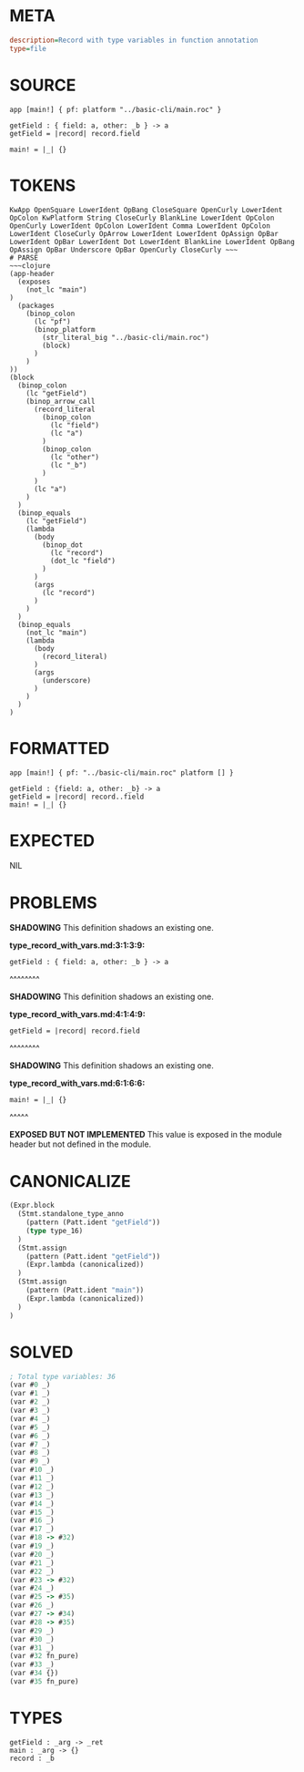 # META
~~~ini
description=Record with type variables in function annotation
type=file
~~~
# SOURCE
~~~roc
app [main!] { pf: platform "../basic-cli/main.roc" }

getField : { field: a, other: _b } -> a
getField = |record| record.field

main! = |_| {}
~~~
# TOKENS
~~~text
KwApp OpenSquare LowerIdent OpBang CloseSquare OpenCurly LowerIdent OpColon KwPlatform String CloseCurly BlankLine LowerIdent OpColon OpenCurly LowerIdent OpColon LowerIdent Comma LowerIdent OpColon LowerIdent CloseCurly OpArrow LowerIdent LowerIdent OpAssign OpBar LowerIdent OpBar LowerIdent Dot LowerIdent BlankLine LowerIdent OpBang OpAssign OpBar Underscore OpBar OpenCurly CloseCurly ~~~
# PARSE
~~~clojure
(app-header
  (exposes
    (not_lc "main")
)
  (packages
    (binop_colon
      (lc "pf")
      (binop_platform
        (str_literal_big "../basic-cli/main.roc")
        (block)
      )
    )
))
(block
  (binop_colon
    (lc "getField")
    (binop_arrow_call
      (record_literal
        (binop_colon
          (lc "field")
          (lc "a")
        )
        (binop_colon
          (lc "other")
          (lc "_b")
        )
      )
      (lc "a")
    )
  )
  (binop_equals
    (lc "getField")
    (lambda
      (body
        (binop_dot
          (lc "record")
          (dot_lc "field")
        )
      )
      (args
        (lc "record")
      )
    )
  )
  (binop_equals
    (not_lc "main")
    (lambda
      (body
        (record_literal)
      )
      (args
        (underscore)
      )
    )
  )
)
~~~
# FORMATTED
~~~roc
app [main!] { pf: "../basic-cli/main.roc" platform [] }

getField : {field: a, other: _b} -> a
getField = |record| record..field
main! = |_| {}
~~~
# EXPECTED
NIL
# PROBLEMS
**SHADOWING**
This definition shadows an existing one.

**type_record_with_vars.md:3:1:3:9:**
```roc
getField : { field: a, other: _b } -> a
```
^^^^^^^^


**SHADOWING**
This definition shadows an existing one.

**type_record_with_vars.md:4:1:4:9:**
```roc
getField = |record| record.field
```
^^^^^^^^


**SHADOWING**
This definition shadows an existing one.

**type_record_with_vars.md:6:1:6:6:**
```roc
main! = |_| {}
```
^^^^^


**EXPOSED BUT NOT IMPLEMENTED**
This value is exposed in the module header but not defined in the module.



# CANONICALIZE
~~~clojure
(Expr.block
  (Stmt.standalone_type_anno
    (pattern (Patt.ident "getField"))
    (type type_16)
  )
  (Stmt.assign
    (pattern (Patt.ident "getField"))
    (Expr.lambda (canonicalized))
  )
  (Stmt.assign
    (pattern (Patt.ident "main"))
    (Expr.lambda (canonicalized))
  )
)
~~~
# SOLVED
~~~clojure
; Total type variables: 36
(var #0 _)
(var #1 _)
(var #2 _)
(var #3 _)
(var #4 _)
(var #5 _)
(var #6 _)
(var #7 _)
(var #8 _)
(var #9 _)
(var #10 _)
(var #11 _)
(var #12 _)
(var #13 _)
(var #14 _)
(var #15 _)
(var #16 _)
(var #17 _)
(var #18 -> #32)
(var #19 _)
(var #20 _)
(var #21 _)
(var #22 _)
(var #23 -> #32)
(var #24 _)
(var #25 -> #35)
(var #26 _)
(var #27 -> #34)
(var #28 -> #35)
(var #29 _)
(var #30 _)
(var #31 _)
(var #32 fn_pure)
(var #33 _)
(var #34 {})
(var #35 fn_pure)
~~~
# TYPES
~~~roc
getField : _arg -> _ret
main : _arg -> {}
record : _b
~~~
